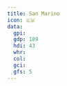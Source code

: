 ```yaml
---
title: San Marino
icon: 🇸🇲
data:
  gpi:
  gdp: 189
  hdi: 43
  whr:
  col:
  gci:
  gfs: 5
---
```


